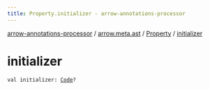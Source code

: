 ```yaml
---
title: Property.initializer - arrow-annotations-processor
---
```


[arrow-annotations-processor](../../index.html) / [arrow.meta.ast](../index.html) / [Property](index.html) / [initializer](./initializer.html)

# initializer

`val initializer: `[`Code`](../-code/index.html)`?`